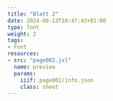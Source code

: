 ```yaml
---
title: "Blatt 2"
date: 2024-08-13T18:47:43+01:00
type: font
weight: 2
tags:
- Font
resources:
- src: "page002.jxl"
  name: preview
  params:
    iiif: page002/info.json
    class: sheet
---
```

